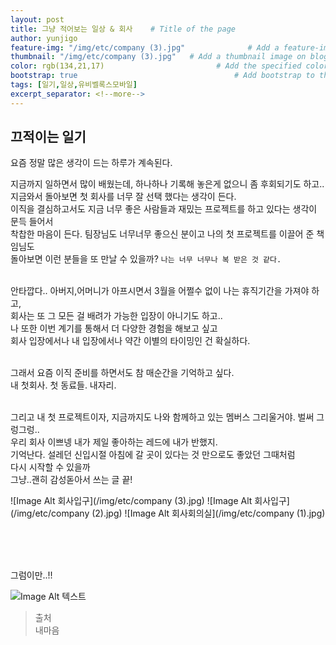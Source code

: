 ```yaml
---
layout: post
title: 그냥 적어보는 일상 & 회사    # Title of the page
author: yunjigo
feature-img: "/img/etc/company (3).jpg"              # Add a feature-image to the post
thumbnail: "/img/etc/company (3).jpg"   # Add a thumbnail image on blog view
color: rgb(134,21,17)                         # Add the specified color as feature image, and change link colors in post
bootstrap: true                                   # Add bootstrap to the page
tags: [일기,일상,유비벨록스모바일]
excerpt_separator: <!--more-->
---
```


## 끄적이는 일기 <br>
      
요즘 정말 많은 생각이 드는 하루가 계속된다.
<!--more-->

지금까지 일하면서 많이 배웠는데, 하나하나 기록해 놓은게 없으니 좀 후회되기도 하고..<br>
지금와서 돌아보면 첫 회사를 너무 잘 선택 했다는 생각이 든다.<br>
이직을 결심하고서도 지금 너무 좋은 사람들과 재밌는 프로젝트를 하고 있다는 생각이 문득 들어서<br>
착찹한 마음이 든다. 팀장님도 너무너무 좋으신 분이고 나의 첫 프로젝트를 이끌어 준 책임님도<br>
돌아보면 이런 분들을 또 만날 수 있을까? `나는 너무 너무나 복 받은 것 같다.`<br><br>

안타깝다.. 아버지,어머니가 아프시면서 3월을 어쩔수 없이 나는 휴직기간을 가져야 하고,<br>
회사는 또 그 모든 걸 배려가 가능한 입장이 아니기도 하고.. <br>
나 또한 이번 계기를 통해서 더 다양한 경험을 해보고 싶고<br>
회사 입장에서나 내 입장에서나 약간 이별의 타이밍인 건 확실하다.<br><br>

그래서 요즘 이직 준비를 하면서도 참 매순간을 기억하고 싶다.<br>
내 첫회사. 첫 동료들. 내자리.<br><br>


그리고 내 첫 프로젝트이자, 지금까지도 나와 함께하고 있는 멤버스 그리울거야. 벌써 그렁그렁..<br>
우리 회사 이쁘넹 내가 제일 좋아하는 레드에 내가 반했지.<br>
기억난다. 설레던 신입시절 아침에 갈 곳이 있다는 것 만으로도 좋았던 그때처럼<br>
다시 시작할 수 있을까<br>
그냥..괜히 감성돋아서 쓰는 글 끝!<br>


![Image Alt 회사입구](/img/etc/company (3).jpg)
![Image Alt 회사입구](/img/etc/company (2).jpg)
![Image Alt 회사회의실](/img/etc/company (1).jpg)



<br><br><br>


그럼이만..!!

![Image Alt 텍스트](http://app.jjalbang.today/jj1G9.gif)




>출처    
내마음
